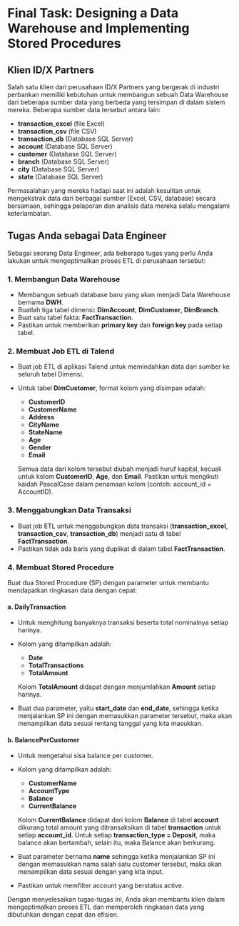 # Final Task: Designing a Data Warehouse and Implementing Stored Procedures

## Klien ID/X Partners

Salah satu klien dari perusahaan ID/X Partners yang bergerak di industri perbankan memiliki kebutuhan untuk membangun sebuah Data Warehouse dari beberapa sumber data yang berbeda yang tersimpan di dalam sistem mereka. Beberapa sumber data tersebut antara lain:
- **transaction_excel** (file Excel)
- **transaction_csv** (file CSV)
- **transaction_db** (Database SQL Server)
- **account** (Database SQL Server)
- **customer** (Database SQL Server)
- **branch** (Database SQL Server)
- **city** (Database SQL Server)
- **state** (Database SQL Server)

Permasalahan yang mereka hadapi saat ini adalah kesulitan untuk mengekstrak data dari berbagai sumber (Excel, CSV, database) secara bersamaan, sehingga pelaporan dan analisis data mereka selalu mengalami keterlambatan.

## Tugas Anda sebagai Data Engineer

Sebagai seorang Data Engineer, ada beberapa tugas yang perlu Anda lakukan untuk mengoptimalkan proses ETL di perusahaan tersebut:

### 1. Membangun Data Warehouse
- Membangun sebuah database baru yang akan menjadi Data Warehouse bernama **DWH**.
- Buatlah tiga tabel dimensi: **DimAccount**, **DimCustomer**, **DimBranch**.
- Buat satu tabel fakta: **FactTransaction**.
- Pastikan untuk memberikan **primary key** dan **foreign key** pada setiap tabel.

### 2. Membuat Job ETL di Talend
- Buat job ETL di aplikasi Talend untuk memindahkan data dari sumber ke seluruh tabel Dimensi.
- Untuk tabel **DimCustomer**, format kolom yang disimpan adalah:
  - **CustomerID**
  - **CustomerName**
  - **Address**
  - **CityName**
  - **StateName**
  - **Age**
  - **Gender**
  - **Email**

  Semua data dari kolom tersebut diubah menjadi huruf kapital, kecuali untuk kolom **CustomerID**, **Age**, dan **Email**. Pastikan untuk mengikuti kaidah PascalCase dalam penamaan kolom (contoh: account_id = AccountID).

### 3. Menggabungkan Data Transaksi
- Buat job ETL untuk menggabungkan data transaksi (**transaction_excel**, **transaction_csv**, **transaction_db**) menjadi satu di tabel **FactTransaction**.
- Pastikan tidak ada baris yang duplikat di dalam tabel **FactTransaction**.

### 4. Membuat Stored Procedure
Buat dua Stored Procedure (SP) dengan parameter untuk membantu mendapatkan ringkasan data dengan cepat:

#### a. DailyTransaction
- Untuk menghitung banyaknya transaksi beserta total nominalnya setiap harinya.
- Kolom yang ditampilkan adalah:
  - **Date**
  - **TotalTransactions**
  - **TotalAmount**

  Kolom **TotalAmount** didapat dengan menjumlahkan **Amount** setiap harinya.
- Buat dua parameter, yaitu **start_date** dan **end_date**, sehingga ketika menjalankan SP ini dengan memasukkan parameter tersebut, maka akan menampilkan data sesuai rentang tanggal yang kita masukkan.

#### b. BalancePerCustomer
- Untuk mengetahui sisa balance per customer.
- Kolom yang ditampilkan adalah:
  - **CustomerName**
  - **AccountType**
  - **Balance**
  - **CurrentBalance**

  Kolom **CurrentBalance** didapat dari kolom **Balance** di tabel **account** dikurang total amount yang ditransaksikan di tabel **transaction** untuk setiap **account_id**. Untuk setiap **transaction_type = Deposit**, maka balance akan bertambah, selain itu, maka Balance akan berkurang.
- Buat parameter bernama **name** sehingga ketika menjalankan SP ini dengan memasukkan nama salah satu customer tersebut, maka akan menampilkan data sesuai dengan yang kita input.
- Pastikan untuk memfilter account yang berstatus active.

Dengan menyelesaikan tugas-tugas ini, Anda akan membantu klien dalam mengoptimalkan proses ETL dan memperoleh ringkasan data yang dibutuhkan dengan cepat dan efisien.
